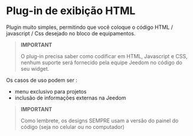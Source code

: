 # Plug-in de exibição HTML

Plugin muito simples, permitindo que você coloque o código HTML / javascript / Css desejado no bloco de equipamentos.

>**IMPORTANT**
>
>O plug-in precisa saber como codificar em HTML, Javascript e CSS, nenhum suporte será fornecido pela equipe Jeedom no código do seu widget.

Os casos de uso podem ser :

- menu exclusivo para projetos
- inclusão de informações externas na Jeedom

>**IMPORTANT**
>
>Como lembrete, os designs SEMPRE usam a versão do painel do código (seja no celular ou no computador)
